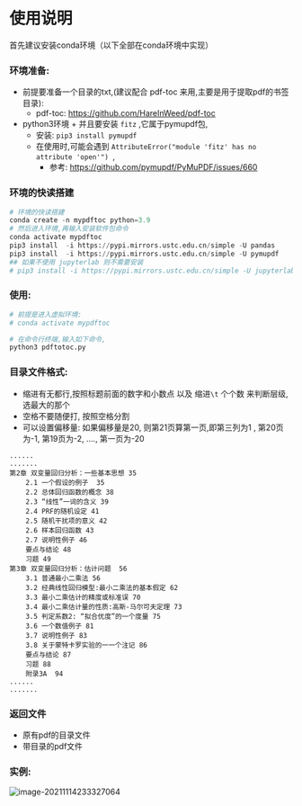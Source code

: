 #  使用说明

首先建议安装conda环境（以下全部在conda环境中实现）

### 环境准备:

- 前提要准备一个目录的txt,(建议配合 pdf-toc 来用,主要是用于提取pdf的书签目录):
    - pdf-toc: https://github.com/HareInWeed/pdf-toc
- python3环境  + 并且要安装 `fitz` ,它属于pymupdf包, 
    - 安装: `pip3 install pymupdf `
    - 在使用时,可能会遇到 `AttributeError("module 'fitz' has no attribute 'open'") `,
        - 参考: https://github.com/pymupdf/PyMuPDF/issues/660

### 环境的快读搭建

```python
# 环境的快读搭建
conda create -n mypdftoc python=3.9 
# 然后进入环境,再输入安装软件包命令
conda activate mypdftoc
pip3 install  -i https://pypi.mirrors.ustc.edu.cn/simple -U pandas
pip3 install  -i https://pypi.mirrors.ustc.edu.cn/simple -U pymupdf
## 如果不使用 jupyterlab 则不需要安装
# pip3 install -i https://pypi.mirrors.ustc.edu.cn/simple -U jupyterlab==3
```

### 使用: 

```python
# 前提是进入虚拟环境: 
# conda activate mypdftoc 

# 在命令行终端,输入如下命令, 
python3 pdftotoc.py
```



### 目录文件格式:  

- 缩进有无都行,按照标题前面的数字和小数点 以及 缩进`\t` 个个数 来判断层级, 选最大的那个
- 空格不要随便打, 按照空格分割
- 可以设置偏移量: 如果偏移量是20, 则第21页算第一页,即第三列为1 ,  第20页为-1, 第19页为-2, …., 第一页为-20

```
......
.......
第2章 双变量回归分析：一些基本思想 35
	2.1 一个假设的例子  35
	2.2 总体回归函数的概念 38
	2.3 “线性”一词的含义 39
	2.4 PRF的随机设定 41
	2.5 随机干扰项的意义 42
	2.6 样本回归函数 43
	2.7 说明性例子 46
	要点与结论 48
	习题 49
第3章 双变量回归分析：估计问题  56
	3.1 普通最小二乘法 56
	3.2 经典线性回归模型:最小二乘法的基本假定 62
	3.3 最小二乘估计的精度或标准误 70
	3.4 最小二乘估计量的性质:高斯-马尔可夫定理 73
	3.5 判定系数2: “拟合优度”的一个度量 75
	3.6 一个数值例子 81
	3.7 说明性例子 83
	3.8 关于蒙特卡罗实验的一一个注记 86
	要点与结论 87
	习题 88
	附录3A  94
......
.......
```

###  返回文件

- 原有pdf的目录文件
- 带目录的pdf文件

### 实例:

![image-20211114233327064](https://i0.hdslb.com/bfs/album/cf5cfca226cc18aa28cd77e9d184fb2d22f2cf87.png)

